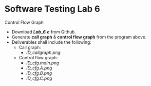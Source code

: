 # Software Testing Lab 6
Control Flow Graph

- Download ***Lab_6.c*** from Github.
- Generate **call graph** & **control flow graph** from the program above. 
- Deliverables shall include the following:
  - Call graph: 
    - *ID_callgraph.png*
  - Control flow graph: 
    - *ID_cfg.main.png*
    - *ID_cfg.A.png*
    - *ID_cfg.B.png*
    - *ID_cfg.C.png*
